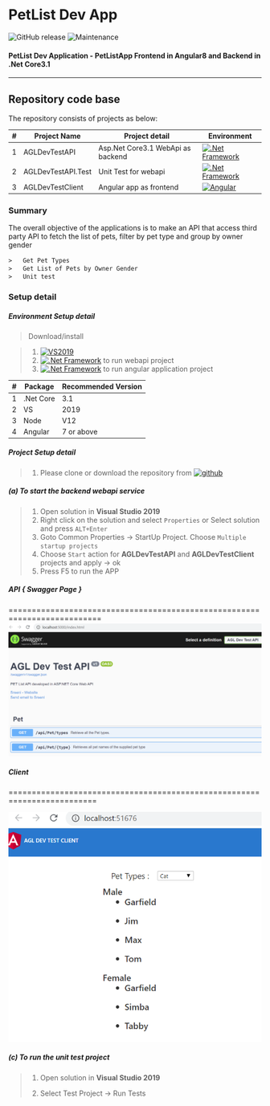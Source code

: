 
# PetList Dev App
 ![GitHub release](https://img.shields.io/github/release/srinivasteella/Angular7-NetCoreAPI.svg?style=for-the-badge) ![Maintenance](https://img.shields.io/maintenance/yes/2020.svg?style=for-the-badge)


#### PetList Dev Application - PetListApp Frontend in Angular8 and Backend in .Net Core3.1

---------------------------------------


## Repository code base

The repository consists of projects as below:


| # |Project Name | Project detail | Environment |
| ---| ---  | ---           | ---          |
| 1 | AGLDevTestAPI | Asp.Net Core3.1 WebApi as backend | [![.Net Framework](https://img.shields.io/badge/DotNet-3.1_Framework-blue.svg?style=plastic)](https://www.microsoft.com/net/download/dotnet-core/3.1)|
| 2 | AGLDevTestAPI.Test | Unit Test for webapi | [![.Net Framework](https://img.shields.io/badge/DotNet-3.1_Framework-blue.svg?style=plastic)](https://www.microsoft.com/net/download/dotnet-core/3.1)| 
| 3 | AGLDevTestClient | Angular app as frontend | [![Angular](https://img.shields.io/badge/Angular-8-blue?style=plastic)](https://nodejs.org/en/download/)| 


### Summary

The overall objective of the applications is to make an API that access third party API to fetch the list of pets, filter by pet type and group by owner gender
```
>	Get Pet Types
>	Get List of Pets by Owner Gender
>	Unit test
```

### Setup detail

##### Environment Setup detail

> Download/install   	

>   1. [![VS2019](https://img.shields.io/badge/VS-2019-blue.svg)](https://git-scm.com/downloads) 
>	2. [![.Net Framework](https://img.shields.io/badge/.Net%20Core-3.1-blue.svg)](https://www.microsoft.com/net/download/dotnet-core/3.1) to run webapi project
>	3.  [![.Net Framework](https://img.shields.io/badge/Node-Js-blue.svg)](https://www.microsoft.com/net/download/dotnet-core/3.1) to run angular application project
>
| # |Package | Recommended Version
| ---| ---  | ---           
| 1 | .Net Core | 3.1 
| 2| VS | 2019
| 3| Node | V12
| 4 | Angular | 7 or above
##### Project Setup detail

>   1. Please clone or download the repository from [![github](https://img.shields.io/badge/git-hub-blue.svg?style=plastic)](https://github.com/srinivasteella/PetListDevApp) 

>   
##### (a) To start the backend webapi service
   
>   1. Open solution in **Visual Studio 2019** 
>   2. Right click on the solution and select `Properties` or Select solution and press `ALT+Enter`
>   3. Goto Common Properties -> StartUp Project. Choose `Multiple startup projects`
>   4. Choose `Start` action for **AGLDevTestAPI** and **AGLDevTestClient** projects and apply -> ok
>   5. Press F5 to run the APP

##### API { Swagger Page }
==========================================================================
![Home](https://github.com/srinivasteella/PetListDevApp/blob/master/Swagger.PNG ".Net Core API")



##### Client 
=========================================================================

![Client](https://github.com/srinivasteella/PetListDevApp/blob/master/Client.PNG "Angular")

##### (c) To run the unit test project
>   1. Open solution in **Visual Studio 2019**
>   
>   2. Select Test Project -> Run Tests
